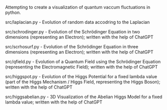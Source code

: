 Attempting to create a visualization of quantum vaccum fluctuations in python.

src/laplacian.py
	- Evolution of random data accodring to the Laplacian

src/schrodinger.py
	- Evolution of the Schrödinger Equation in two dimensions (representing an Electron); written with the help of ChatGPT

src/scrhosurf.py
	- Evolution of the Schrödinger Equation in three dimensions (representing an Electron); written with the help of ChatGPT

src/qfield.py
	- Evolution of a Quantum Field using the Schrödinger Equation (representing the Electromagnetic Field); written with the help of ChatGPT

src/higgspot.py
	- Evolution of the Higgs Potential for a fixed lambda value (part of the Higgs Mechanism / Higgs Field, representing the Higgs Boson); written with the help of ChatGPT

src/higgsabelian.py
	- 3D Visualization of the Abelian Higgs Model for a fixed lambda value; written with the help of ChatGPT